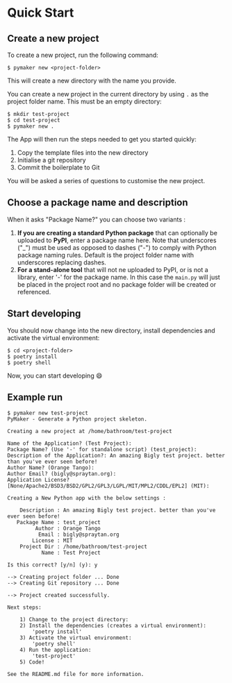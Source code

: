 # Quick Start

## Create a new project

To create a new project, run the following command:

```console
$ pymaker new <project-folder>
```

This will create a new directory with the name you provide.

You can create a new project in the current directory by using `.` as the
project folder name. This must be an empty directory:

```console
$ mkdir test-project
$ cd test-project
$ pymaker new .
```

The App will then run the steps needed to get you started quickly:

1. Copy the template files into the new directory
2. Initialise a git repository
3. Commit the boilerplate to Git

You will be asked a series of questions to customise the new project.

## Choose a package name and description

When it asks "Package Name?" you can choose two variants :

1. **If you are creating a standard Python package** that can optionally be
   uploaded to **PyPI**, enter a package name here. Note that underscores ("_")
   must be used as opposed to dashes ("-") to comply with Python package naming
   rules. Default is the project folder name with underscores replacing dashes.
2. **For a stand-alone tool** that will not ne uploaded to PyPI, or is not a
   library, enter '-' for the package name. In this case the `main.py` will just
   be placed in the project root and no package folder will be created or
   referenced.

## Start developing

You should now change into the new directory, install dependencies and activate
the virtual environment:

```console
$ cd <project-folder>
$ poetry install
$ poetry shell
```

Now, you can start developing :smile:

## Example run

```console
$ pymaker new test-project
PyMaker - Generate a Python project skeleton.

Creating a new project at /home/bathroom/test-project

Name of the Application? (Test Project):
Package Name? (Use '-' for standalone script) (test_project):
Description of the Application?: An amazing Bigly test project. better than you've ever seen before!
Author Name? (Orange Tango):
Author Email? (bigly@spraytan.org):
Application License? [None/Apache2/BSD3/BSD2/GPL2/GPL3/LGPL/MIT/MPL2/CDDL/EPL2] (MIT):

Creating a New Python app with the below settings :

    Description : An amazing Bigly test project. better than you've ever seen before!
   Package Name : test_project
         Author : Orange Tango
          Email : bigly@spraytan.org
        License : MIT
    Project Dir : /home/bathroom/test-project
           Name : Test Project

Is this correct? [y/n] (y): y

--> Creating project folder ... Done
--> Creating Git repository ... Done

--> Project created successfully.

Next steps:

    1) Change to the project directory:
    2) Install the dependencies (creates a virtual environment):
        'poetry install'
    3) Activate the virtual environment:
        'poetry shell'
    4) Run the application:
        'test-project'
    5) Code!

See the README.md file for more information.
```
